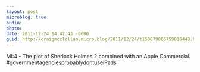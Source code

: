 ```yaml
---
layout: post
microblog: true
audio: 
photo: 
date: 2011-12-24 14:47:43 -0600
guid: http://craigmcclellan.micro.blog/2011/12/24/t150679066759016448.html
---
```

MI:4 - The plot of Sherlock Holmes 2 combined with an Apple Commercial. #governmentagenciesprobablydontuseiPads

